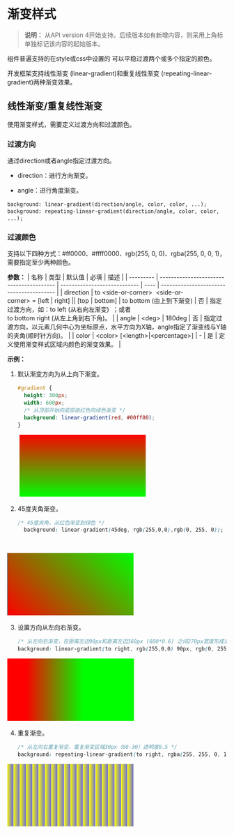 # 渐变样式

>  **说明：**
>  从API version 4开始支持。后续版本如有新增内容，则采用上角标单独标记该内容的起始版本。

组件普遍支持的在style或css中设置的 可以平稳过渡两个或多个指定的颜色。


开发框架支持线性渐变 (linear-gradient)和重复线性渐变 (repeating-linear-gradient)两种渐变效果。


## 线性渐变/重复线性渐变

使用渐变样式，需要定义过渡方向和过渡颜色。


### 过渡方向

通过direction或者angle指定过渡方向。
- direction：进行方向渐变。

- angle：进行角度渐变。

```
background: linear-gradient(direction/angle, color, color, ...);
background: repeating-linear-gradient(direction/angle, color, color, ...);
```


### 过渡颜色

支持以下四种方式：\#ff0000、\#ffff0000、rgb(255, 0, 0)、rgba(255, 0, 0, 1)，需要指定至少两种颜色。

**参数：** 
| 名称        | 类型                                       | 默认值                          | 必填   | 描述                                       |
| --------- | ---------------------------------------- | ---------------------------- | ---- | ---------------------------------------- |
| direction | to&nbsp;&lt;side-or-corner&gt;&nbsp;&nbsp;&lt;side-or-corner&gt;&nbsp;=&nbsp;[left&nbsp;\|&nbsp;right]&nbsp;\|\|&nbsp;[top&nbsp;\|&nbsp;bottom] | to&nbsp;bottom&nbsp;(由上到下渐变) | 否    | 指定过渡方向，如：to&nbsp;left&nbsp;(从右向左渐变)&nbsp;&nbsp;；或者<br/>to&nbsp;bottom&nbsp;right&nbsp;(从左上角到右下角)。 |
| angle     | &lt;deg&gt;                              | 180deg                       | 否    | 指定过渡方向，以元素几何中心为坐标原点，水平方向为X轴，angle指定了渐变线与Y轴的夹角(顺时针方向)。 |
| color     | &lt;color&gt;&nbsp;[&lt;length&gt;\|&lt;percentage&gt;] | -                            | 是    | 定义使用渐变样式区域内颜色的渐变效果。                      |

**示例：** 
1. 默认渐变方向为从上向下渐变。

   ```css
   #gradient {
     height: 300px;
     width: 600px;
     /* 从顶部开始向底部由红色向绿色渐变 */
     background: linear-gradient(red, #00ff00);
   }
   ```

   ​
![zh-cn_image_0000001190934502](figures/zh-cn_image_0000001190934502.png)

2. 45度夹角渐变。

   ```css
   /* 45度夹角，从红色渐变到绿色 */
     background: linear-gradient(45deg, rgb(255,0,0),rgb(0, 255, 0));
   ```

   ​

![zh-cn_image_0000001189854534](figures/zh-cn_image_0000001189854534.png)

3. 设置方向从左向右渐变。

   ```css
   /* 从左向右渐变，在距离左边90px和距离左边360px (600*0.6) 之间270px宽度形成渐变 */
   background: linear-gradient(to right, rgb(255,0,0) 90px, rgb(0, 255, 0) 60%);
   ```

![zh-cn_image_0000001236694521](figures/zh-cn_image_0000001236694521.png)

4. 重复渐变。

   ```css
   /* 从左向右重复渐变，重复渐变区域30px（60-30）透明度0.5 */
   background: repeating-linear-gradient(to right, rgba(255, 255, 0, 1) 30px,rgba(0, 0, 255, .5) 60px);
   ```

![zh-cn_image_0000001237134475](figures/zh-cn_image_0000001237134475.png)
